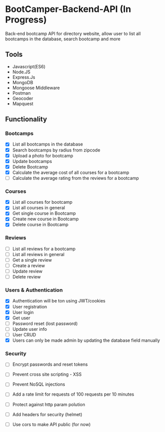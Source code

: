 # BootCamper-Backend-API (In Progress)
Back-end bootcamp API for directory website, allow user to list all bootcamps in the database, search bootcamp and more

## Tools

* Javascript(ES6)
* Node.JS
* Express.Js
* MongoDB
* Mongoose Middleware
* Postman
* Geocoder 
* Mapquest

## Functionality

### Bootcamps
- [x] List all bootcamps in the database
- [x] Search bootcamps by radius from zipcode
- [x] Upload a photo for bootcamp
- [x] Update bootcamps
- [x] Delete Bootcamp
- [x] Calculate the average cost of all courses for a bootcamp
- [ ] Calculate the average rating from the reviews for a bootcamp

### Courses
- [x] List all courses for bootcamp
- [x] List all courses in general
- [x] Get single course in Bootcamp
- [x] Create new course in Bootcamp
- [x] Delete course in Bootcamp

### Reviews
- [ ] List all reviews for a bootcamp
- [ ] List all reviews in general
- [ ] Get a single review
- [ ] Create a review
- [ ] Update review
- [ ] Delete review

### Users & Authentication
- [x] Authentication will be ton using JWT/cookies
- [x] User registration
- [x] User login
- [x] Get user
- [ ] Password reset (lost password)
- [ ] Update user info
- [ ] User CRUD
- [x] Users can only be made admin by updating the database field manually

### Security
- [ ] Encrypt passwords and reset tokens
- [ ] Prevent cross site scripting - XSS
- [ ] Prevent NoSQL injections
- [ ] Add a rate limit for requests of 100 requests per 10 minutes
- [ ] Protect against http param polution
- [ ] Add headers for security (helmet)
- [ ] Use cors to make API public (for now)

